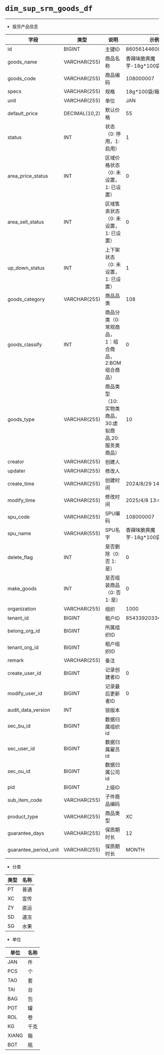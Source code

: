 # `dim_sup_srm_goods_df`

--- 

- 报货产品信息

| 字段                  | 类型          | 说明                                                  | 示例                        |
| --------------------- | ------------- | ----------------------------------------------------- | --------------------------- |
| id                    | BIGINT        | 主键ID                                                | 860561446084350776          |
| goods_name            | VARCHAR(255)  | 商品名称                                              | 香辣味脆爽魔芋-18g*100袋/箱 |
| goods_code            | VARCHAR(255)  | 商品编码                                              | 108000007                   |
| specs                 | VARCHAR(255)  | 规格                                                  | 18g*100袋/箱                |
| unit                  | VARCHAR(255)  | 单位                                                  | JAN                         |
| default_price         | DECIMAL(10,2) | 默认价格                                              | 55                          |
| status                | INT           | 状态（0: 停用，1: 启用）                              | 1                           |
| area_price_status     | INT           | 区域价格状态（0: 未设置，1: 已设置）                  | 0                           |
| area_sell_status      | INT           | 区域售卖状态（0: 未设置，1: 已设置）                  | 0                           |
| up_down_status        | INT           | 上下架状态（0: 未设置，1: 已设置）                    | 1                           |
| goods_category        | VARCHAR(255)  | 商品品类                                              | 108                         |
| goods_classify        | INT           | 商品分类（0:常规商品，1：组合商品，2:BOM组合商品）    | 0                           |
| goods_type            | VARCHAR(255)  | 商品类型（10: 实物类商品，30:虚拟商品,20:服务类商品） | 10                          |
| creator               | VARCHAR(255)  | 创建人                                                |                             |
| updater               | VARCHAR(255)  | 修改人                                                |                             |
| create_time           | VARCHAR(255)  | 创建时间                                              | 2024/8/29 14:56             |
| modify_time           | VARCHAR(255)  | 修改时间                                              | 2025/4/8 13:47              |
| spu_code              | VARCHAR(255)  | SPU编码                                               | 108000007                   |
| spu_name              | VARCHAR(555)  | SPU名字                                               | 香辣味脆爽魔芋-18g*100袋/箱 |
| delete_flag           | INT           | 是否删除（0: 否 1: 是）                               | 0                           |
| make_goods            | INT           | 是否组装商品（0: 否 1: 是）                           | 0                           |
| organization          | VARCHAR(255)  | 组织                                                  | 1000                        |
| tenant_id             | BIGINT        | 租户ID                                                | 854339203348044495          |
| belong_org_id         | BIGINT        | 所属组织ID                                            |                             |
| tenant_org_id         | BIGINT        | 租户组织ID                                            |                             |
| remark                | VARCHAR(255)  | 备注                                                  |                             |
| create_user_id        | BIGINT        | 记录创建者ID                                          | 0                           |
| modify_user_id        | BIGINT        | 记录最后更新者ID                                      | 0                           |
| audit_data_version    | INT           | 锁版本                                                |                             |
| sec_bu_id             | BIGINT        | 数据归属组织id                                        |                             |
| sec_user_id           | BIGINT        | 数据归属雇员id                                        |                             |
| sec_ou_id             | BIGINT        | 数据归属公司id                                        |                             |
| pid                   | BIGINT        | 上级ID                                                |                             |
| sub_item_code         | VARCHAR(255)  | 子件商品编码                                          |                             |
| product_type          | VARCHAR(255)  | 商品类型                                              | XC                          |
| guarantee_days        | VARCHAR(255)  | 保质期时长                                            | 12                          |
| guarantee_period_unit | VARCHAR(255)  | 保质期时长                                            | MONTH                       |

- 分类

| 类型 | 名称 |
| ---- | ---- |
| PT   | 普通 |
| XC   | 宣传 |
| ZY   | 直运 |
| SD   | 速冻 |
| SG   | 水果 |


- 单位

| 单位  | 名称 |
| ----- | ---- |
| JAN   | 件   |
| PCS   | 个   |
| TAO   | 套   |
| TAI   | 台   |
| BAG   | 包   |
| POT   | 罐   |
| ROL   | 卷   |
| KG    | 千克 |
| XIANG | 箱   |
| BOT   | 瓶   |